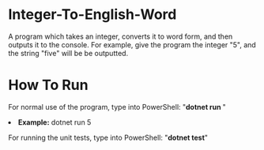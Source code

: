 # Integer-To-English-Word
A program which takes an integer, converts it to word form, and then outputs it to the console. For example, give the program the integer "5", and the string "five" will be be outputted.


# How To Run
For normal use of the program, type into PowerShell: "<b>dotnet run <number></b>"
<li><b>Example:</b> dotnet run 5</li>

For running the unit tests, type into PowerShell: "<b>dotnet test</b>"
